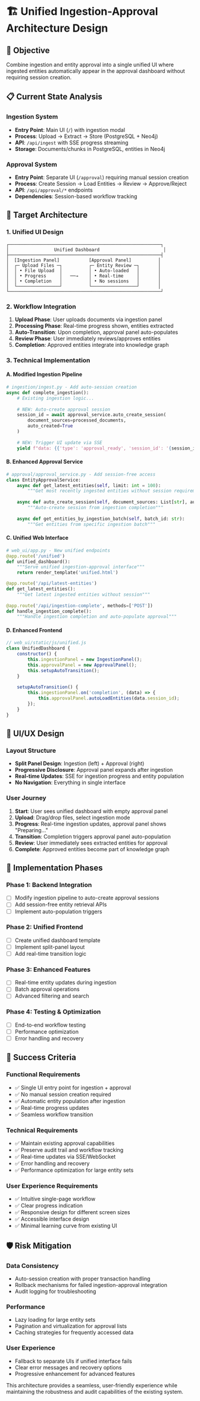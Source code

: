 # 🏗️ Unified Ingestion-Approval Architecture Design

## 🎯 **Objective**
Combine ingestion and entity approval into a single unified UI where ingested entities automatically appear in the approval dashboard without requiring session creation.

## 📋 **Current State Analysis**

### **Ingestion System**
- **Entry Point**: Main UI (`/`) with ingestion modal
- **Process**: Upload → Extract → Store (PostgreSQL + Neo4j)
- **API**: `/api/ingest` with SSE progress streaming
- **Storage**: Documents/chunks in PostgreSQL, entities in Neo4j

### **Approval System** 
- **Entry Point**: Separate UI (`/approval`) requiring manual session creation
- **Process**: Create Session → Load Entities → Review → Approve/Reject
- **API**: `/api/approval/*` endpoints
- **Dependencies**: Session-based workflow tracking

## 🔄 **Target Architecture**

### **1. Unified UI Design**
```
┌─────────────────────────────────────────────────────────┐
│                 Unified Dashboard                        │
├─────────────────────────────────────────────────────────┤
│  [Ingestion Panel]           [Approval Panel]          │
│  ┌─ Upload Files ─┐          ┌─ Entity Review ─┐       │
│  │ • File Upload  │          │ • Auto-loaded   │       │  
│  │ • Progress     │   ──→    │ • Real-time     │       │
│  │ • Completion   │          │ • No sessions   │       │
│  └────────────────┘          └─────────────────┘       │
└─────────────────────────────────────────────────────────┘
```

### **2. Workflow Integration**
1. **Upload Phase**: User uploads documents via ingestion panel
2. **Processing Phase**: Real-time progress shown, entities extracted
3. **Auto-Transition**: Upon completion, approval panel auto-populates
4. **Review Phase**: User immediately reviews/approves entities
5. **Completion**: Approved entities integrate into knowledge graph

### **3. Technical Implementation**

#### **A. Modified Ingestion Pipeline**
```python
# ingestion/ingest.py - Add auto-session creation
async def complete_ingestion():
    # Existing ingestion logic...
    
    # NEW: Auto-create approval session
    session_id = await approval_service.auto_create_session(
        document_sources=processed_documents,
        auto_created=True
    )
    
    # NEW: Trigger UI update via SSE
    yield f"data: {{'type': 'approval_ready', 'session_id': '{session_id}'}}\n\n"
```

#### **B. Enhanced Approval Service**
```python
# approval/approval_service.py - Add session-free access
class EntityApprovalService:
    async def get_latest_entities(self, limit: int = 100):
        """Get most recently ingested entities without session requirement"""
        
    async def auto_create_session(self, document_sources: List[str], auto_created: bool = True):
        """Auto-create session from ingestion completion"""
        
    async def get_entities_by_ingestion_batch(self, batch_id: str):
        """Get entities from specific ingestion batch"""
```

#### **C. Unified Web Interface**
```python
# web_ui/app.py - New unified endpoints
@app.route('/unified')
def unified_dashboard():
    """Serve unified ingestion-approval interface"""
    return render_template('unified.html')

@app.route('/api/latest-entities')
def get_latest_entities():
    """Get latest ingested entities without session"""
    
@app.route('/api/ingestion-complete', methods=['POST']) 
def handle_ingestion_complete():
    """Handle ingestion completion and auto-populate approval"""
```

#### **D. Enhanced Frontend**
```javascript
// web_ui/static/js/unified.js
class UnifiedDashboard {
    constructor() {
        this.ingestionPanel = new IngestionPanel();
        this.approvalPanel = new ApprovalPanel();
        this.setupAutoTransition();
    }
    
    setupAutoTransition() {
        this.ingestionPanel.on('completion', (data) => {
            this.approvalPanel.autoLoadEntities(data.session_id);
        });
    }
}
```

## 🎨 **UI/UX Design**

### **Layout Structure**
- **Split Panel Design**: Ingestion (left) + Approval (right)
- **Progressive Disclosure**: Approval panel expands after ingestion
- **Real-time Updates**: SSE for ingestion progress and entity population
- **No Navigation**: Everything in single interface

### **User Journey**
1. **Start**: User sees unified dashboard with empty approval panel
2. **Upload**: Drag/drop files, select ingestion mode
3. **Progress**: Real-time ingestion updates, approval panel shows "Preparing..."
4. **Transition**: Completion triggers approval panel auto-population
5. **Review**: User immediately sees extracted entities for approval
6. **Complete**: Approved entities become part of knowledge graph

## 🔧 **Implementation Phases**

### **Phase 1: Backend Integration** 
- [ ] Modify ingestion pipeline to auto-create approval sessions
- [ ] Add session-free entity retrieval APIs
- [ ] Implement auto-population triggers

### **Phase 2: Unified Frontend**
- [ ] Create unified dashboard template
- [ ] Implement split-panel layout
- [ ] Add real-time transition logic

### **Phase 3: Enhanced Features**
- [ ] Real-time entity updates during ingestion
- [ ] Batch approval operations
- [ ] Advanced filtering and search

### **Phase 4: Testing & Optimization**
- [ ] End-to-end workflow testing
- [ ] Performance optimization
- [ ] Error handling and recovery

## 🎯 **Success Criteria**

### **Functional Requirements**
- ✅ Single UI entry point for ingestion + approval
- ✅ No manual session creation required
- ✅ Automatic entity population after ingestion
- ✅ Real-time progress updates
- ✅ Seamless workflow transition

### **Technical Requirements**
- ✅ Maintain existing approval capabilities
- ✅ Preserve audit trail and workflow tracking
- ✅ Real-time updates via SSE/WebSocket
- ✅ Error handling and recovery
- ✅ Performance optimization for large entity sets

### **User Experience Requirements**
- ✅ Intuitive single-page workflow
- ✅ Clear progress indication
- ✅ Responsive design for different screen sizes
- ✅ Accessible interface design
- ✅ Minimal learning curve from existing UI

## 🛡️ **Risk Mitigation**

### **Data Consistency**
- Auto-session creation with proper transaction handling
- Rollback mechanisms for failed ingestion-approval integration
- Audit logging for troubleshooting

### **Performance**
- Lazy loading for large entity sets
- Pagination and virtualization for approval lists
- Caching strategies for frequently accessed data

### **User Experience**
- Fallback to separate UIs if unified interface fails
- Clear error messages and recovery options
- Progressive enhancement for advanced features

This architecture provides a seamless, user-friendly experience while maintaining the robustness and audit capabilities of the existing system.